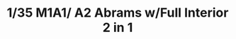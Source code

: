 ---
layout: product
title: "1/35 M1A1/ A2 Abrams w/Full Interior 2 in 1"
price: "8500" 
desc: "Maketa"
img_path: "/assets/img/RFM5007.jpg"
brand: "N/A"
available: true
special_offer: false
new: true
soon: false
cat: "010000"
subcat: "010800"
subsubcat: "0N/A"
sifra: "RFM5007"
popular: true
---
